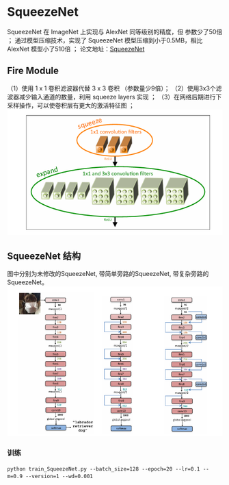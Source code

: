 # SqueezeNet
SqueezeNet 在 ImageNet 上实现与 AlexNet 同等级别的精度，但 参数少了50倍 ；
通过模型压缩技术，实现了 SqueezeNet 模型压缩到小于0.5MB，相比 AlexNet 模型小了510倍 ；
论文地址：[SqueezeNet](https://arxiv.org/abs/1602.07360)

## Fire Module
（1）使用 1 x 1 卷积滤波器代替 3 x 3 卷积 （参数量少9倍）；
（2）使用3x3个滤波器减少输入通道的数量，利用 squeeze layers 实现 ；
（3）在网络后期进行下采样操作，可以使卷积层有更大的激活特征图 ；
![图片1](./img/Screenshot%202024-10-22%20192739.png "图片1")

## SqueezeNet 结构
图中分别为未修改的SqueezeNet, 带简单旁路的SqueezeNet, 带复杂旁路的SqueezeNet。
![图片2](./img/Screenshot%202024-10-22%20192856.png "图片2")

### 训练
`python train_SqueezeNet.py --batch_size=128 --epoch=20 --lr=0.1 --m=0.9 --version=1 --wd=0.001`
